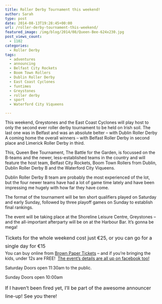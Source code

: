 ```yaml
---
title: Roller Derby Tournament this weekend!
author: Sarah
type: post
date: 2014-08-13T19:28:45+00:00
url: /roller-derby-tournament-this-weekend/
featured_image: /img/blog/2014/08/Queen-Bee-624x230.jpg
post_views_count:
  - 1102
categories:
  - Roller Derby
tags:
  - adventures
  - announcing
  - Belfast City Rockets
  - Boom Town Rollers
  - Dublin Roller Derby
  - East Coast Cyclones
  - funtimes
  - Greystones
  - roller derby
  - sport
  - Waterford City Viqueens

---
```

This weekend, Greystones and the East Coast Cyclones will play host to only the second ever roller derby tournament to be held on Irish soil. The last one was in Belfast and was an absolute belter &#8211; with Dublin Roller Derby A coming home the overall winners &#8211; with Belfast Roller Derby in second place and Limerick Roller Derby in third.

This, Queen Bee Tournament, The Battle for the Garden, is focussed on the B-teams and the newer, less-established teams in the country and will feature the host team, Belfast City Rockets, Boom Town Rollers from Dublin, Dublin Roller Derby B and the Waterford City Viqueens.

Dublin Roller Derby B team are probably the most experienced of the lot, but the four newer teams have had a lot of game time lately and have been impressing me hugely with how far they have come.

The format of the tournament will be ten short qualifiers played on Saturday and early Sunday, followed by three playoff games on Sunday to establish final rankings.

The event will be taking place at the Shoreline Leisure Centre, Greystones &#8211; and the all-important afterparty will be on at the Harbour Bar. It&#8217;s gonna be mega!

<span style="line-height: 1.714285714; font-size: 1rem;">Tickets for the whole weekend cost just €25, or you can go for a single day for €15<br /> </span>You can buy online from <a href="http://queenbee.brownpapertickets.com/" target="_blank">Brown Paper Tickets</a> &#8211; and if you&#8217;re bringing the kids, under 12s are FREE!  <a href="https://www.facebook.com/events/818860394811078/" target="_blank">The event&#8217;s details are all up on facebook too!</a>

Saturday Doors open 11:30am to the public.
  
Sunday Doors open 10:00am

<span style="line-height: 1.714285714; font-size: 1rem;">If I haven&#8217;t been fired yet, I&#8217;ll be part of the awesome announcer line-up! See you there!</span>

&nbsp;